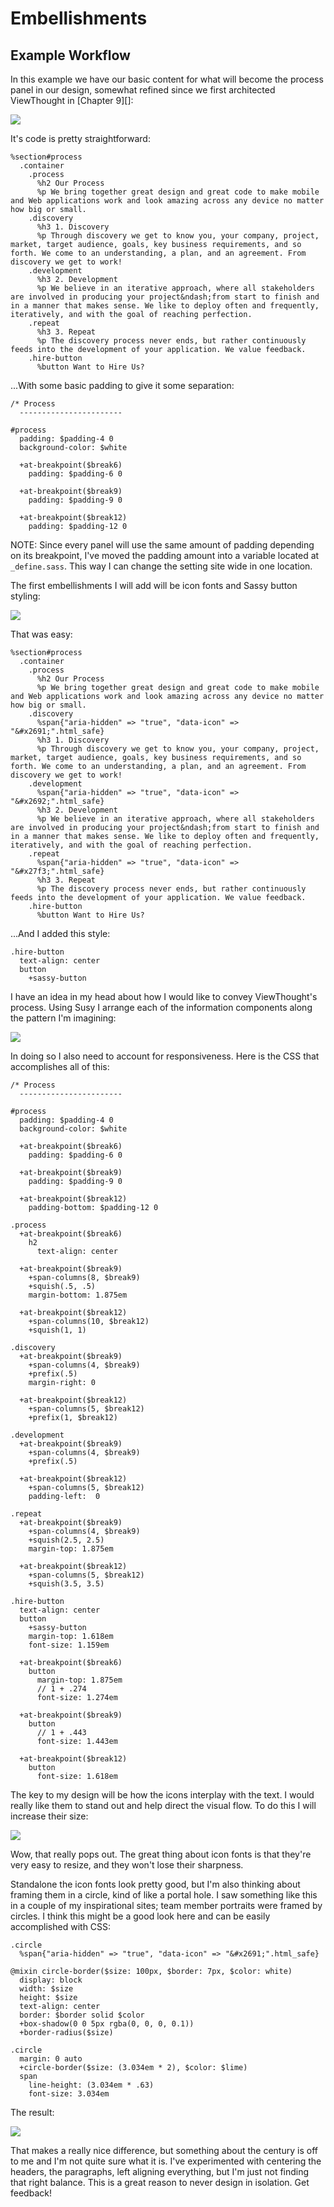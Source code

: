 Embellishments
==============



Example Workflow
----------------

In this example we have our basic content for what will become the process panel in our design, somewhat refined since we first architected ViewThought in [Chapter 9][]:

![][Design 1]

It's code is pretty straightforward:

    %section#process
      .container
        .process
          %h2 Our Process
          %p We bring together great design and great code to make mobile and Web applications work and look amazing across any device no matter how big or small.
        .discovery
          %h3 1. Discovery
          %p Through discovery we get to know you, your company, project, market, target audience, goals, key business requirements, and so forth. We come to an understanding, a plan, and an agreement. From discovery we get to work!
        .development
          %h3 2. Development
          %p We believe in an iterative approach, where all stakeholders are involved in producing your project&ndash;from start to finish and in a manner that makes sense. We like to deploy often and frequently, iteratively, and with the goal of reaching perfection.
        .repeat
          %h3 3. Repeat
          %p The discovery process never ends, but rather continuously feeds into the development of your application. We value feedback.
        .hire-button
          %button Want to Hire Us?

...With some basic padding to give it some separation:

    /* Process
      -----------------------

    #process
      padding: $padding-4 0
      background-color: $white

      +at-breakpoint($break6)
        padding: $padding-6 0

      +at-breakpoint($break9)
        padding: $padding-9 0

      +at-breakpoint($break12)
        padding: $padding-12 0

NOTE: Since every panel will use the same amount of padding depending on its breakpoint, I've moved the padding amount into a variable located at `_define.sass`. This way I can change the setting site wide in one location.

The first embellishments I will add will be icon fonts and Sassy button styling:

![][Design 2]

That was easy:

    %section#process
      .container
        .process
          %h2 Our Process
          %p We bring together great design and great code to make mobile and Web applications work and look amazing across any device no matter how big or small.
        .discovery
          %span{"aria-hidden" => "true", "data-icon" => "&#x2691;".html_safe}
          %h3 1. Discovery
          %p Through discovery we get to know you, your company, project, market, target audience, goals, key business requirements, and so forth. We come to an understanding, a plan, and an agreement. From discovery we get to work!
        .development
          %span{"aria-hidden" => "true", "data-icon" => "&#x2692;".html_safe}
          %h3 2. Development
          %p We believe in an iterative approach, where all stakeholders are involved in producing your project&ndash;from start to finish and in a manner that makes sense. We like to deploy often and frequently, iteratively, and with the goal of reaching perfection.
        .repeat
          %span{"aria-hidden" => "true", "data-icon" => "&#x27f3;".html_safe}
          %h3 3. Repeat
          %p The discovery process never ends, but rather continuously feeds into the development of your application. We value feedback.
        .hire-button
          %button Want to Hire Us?

...And I added this style:

    .hire-button
      text-align: center
      button
        +sassy-button

I have an idea in my head about how I would like to convey ViewThought's process. Using Susy I arrange each of the information components along the pattern I'm imagining:

![][Design 3]

In doing so I also need to account for responsiveness. Here is the CSS that accomplishes all of this:

    /* Process
      -----------------------

    #process
      padding: $padding-4 0
      background-color: $white

      +at-breakpoint($break6)
        padding: $padding-6 0

      +at-breakpoint($break9)
        padding: $padding-9 0

      +at-breakpoint($break12)
        padding-bottom: $padding-12 0

    .process
      +at-breakpoint($break6)
        h2
          text-align: center

      +at-breakpoint($break9)
        +span-columns(8, $break9)
        +squish(.5, .5)
        margin-bottom: 1.875em

      +at-breakpoint($break12)
        +span-columns(10, $break12)
        +squish(1, 1)

    .discovery
      +at-breakpoint($break9)
        +span-columns(4, $break9)
        +prefix(.5)
        margin-right: 0

      +at-breakpoint($break12)
        +span-columns(5, $break12)
        +prefix(1, $break12)

    .development
      +at-breakpoint($break9)
        +span-columns(4, $break9)
        +prefix(.5)

      +at-breakpoint($break12)
        +span-columns(5, $break12)
        padding-left:  0

    .repeat
      +at-breakpoint($break9)
        +span-columns(4, $break9)
        +squish(2.5, 2.5)
        margin-top: 1.875em

      +at-breakpoint($break12)
        +span-columns(5, $break12)
        +squish(3.5, 3.5)

    .hire-button
      text-align: center
      button
        +sassy-button
        margin-top: 1.618em
        font-size: 1.159em

      +at-breakpoint($break6)
        button
          margin-top: 1.875em
          // 1 + .274
          font-size: 1.274em

      +at-breakpoint($break9)
        button
          // 1 + .443
          font-size: 1.443em

      +at-breakpoint($break12)
        button
          font-size: 1.618em

The key to my design will be how the icons interplay with the text. I would really like them to stand out and help direct the visual flow. To do this I will increase their size:

![][Design 4]

Wow, that really pops out. The great thing about icon fonts is that they're very easy to resize, and they won't lose their sharpness.

Standalone the icon fonts look pretty good, but I'm also thinking about framing them in a circle, kind of like a portal hole. I saw something like this in a couple of my inspirational sites; team member portraits were framed by circles. I think this might be a good look here and can be easily accomplished with CSS:

    .circle
      %span{"aria-hidden" => "true", "data-icon" => "&#x2691;".html_safe}

    @mixin circle-border($size: 100px, $border: 7px, $color: white)
      display: block
      width: $size
      height: $size
      text-align: center
      border: $border solid $color
      +box-shadow(0 0 5px rgba(0, 0, 0, 0.1))
      +border-radius($size)

    .circle
      margin: 0 auto
      +circle-border($size: (3.034em * 2), $color: $lime)
      span
        line-height: (3.034em * .63)
        font-size: 3.034em

The result:

![][Design 5]

That makes a really nice difference, but something about the century is off to me and I'm not quite sure what it is. I've experimented with centering the headers, the paragraphs, left aligning everything, but I'm just not finding that right balance. This is a great reason to never design in isolation. Get feedback!

[Chapter 7]:            https://github.com/maxxiimo/the-front-end-manifesto/blob/master/chp7-susy.md#susy

[Design 1]:             http://www.chrismaxwell.com/manifesto/chp-13/design-1.gif
[Design 2]:             http://www.chrismaxwell.com/manifesto/chp-13/design-2.gif
[Design 3]:             http://www.chrismaxwell.com/manifesto/chp-13/design-3.gif
[Design 4]:             http://www.chrismaxwell.com/manifesto/chp-13/design-4.gif
[Design 5]:             http://www.chrismaxwell.com/manifesto/chp-13/design-5.gif
